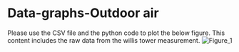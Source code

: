 # Data-graphs-Outdoor air
Please use the CSV file and the python code to plot the below figure. 
This content includes the raw data from the willis tower measurement. 
![Figure_1](https://user-images.githubusercontent.com/103592307/228617812-8c016cee-be40-48c7-b57d-fa5935c9dd24.png)
